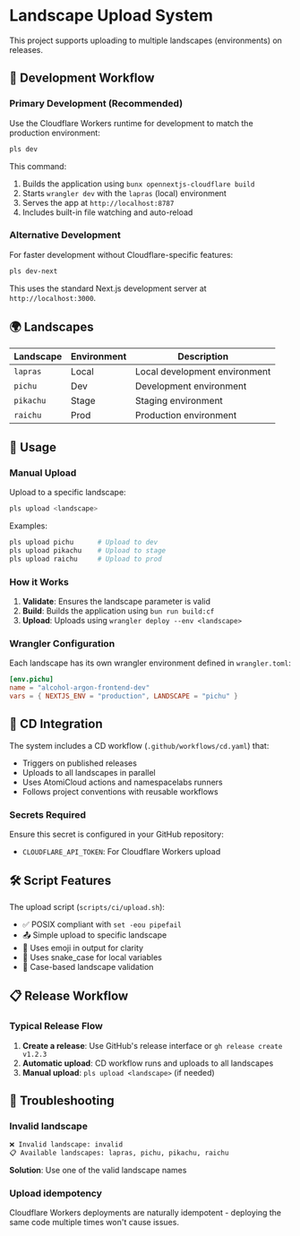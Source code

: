 # Landscape Upload System

This project supports uploading to multiple landscapes (environments) on releases.

## 🚀 Development Workflow

### Primary Development (Recommended)

Use the Cloudflare Workers runtime for development to match the production environment:

```bash
pls dev
```

This command:

1. Builds the application using `bunx opennextjs-cloudflare build`
2. Starts `wrangler dev` with the `lapras` (local) environment
3. Serves the app at `http://localhost:8787`
4. Includes built-in file watching and auto-reload

### Alternative Development

For faster development without Cloudflare-specific features:

```bash
pls dev-next
```

This uses the standard Next.js development server at `http://localhost:3000`.

## 🌍 Landscapes

| Landscape | Environment | Description                   |
| --------- | ----------- | ----------------------------- |
| `lapras`  | Local       | Local development environment |
| `pichu`   | Dev         | Development environment       |
| `pikachu` | Stage       | Staging environment           |
| `raichu`  | Prod        | Production environment        |

## 🚀 Usage

### Manual Upload

Upload to a specific landscape:

```bash
pls upload <landscape>
```

Examples:

```bash
pls upload pichu      # Upload to dev
pls upload pikachu    # Upload to stage
pls upload raichu     # Upload to prod
```

### How it Works

1. **Validate**: Ensures the landscape parameter is valid
2. **Build**: Builds the application using `bun run build:cf`
3. **Upload**: Uploads using `wrangler deploy --env <landscape>`

### Wrangler Configuration

Each landscape has its own wrangler environment defined in `wrangler.toml`:

```toml
[env.pichu]
name = "alcohol-argon-frontend-dev"
vars = { NEXTJS_ENV = "production", LANDSCAPE = "pichu" }
```

## 🔄 CD Integration

The system includes a CD workflow (`.github/workflows/cd.yaml`) that:

- Triggers on published releases
- Uploads to all landscapes in parallel
- Uses AtomiCloud actions and namespacelabs runners
- Follows project conventions with reusable workflows

### Secrets Required

Ensure this secret is configured in your GitHub repository:

- `CLOUDFLARE_API_TOKEN`: For Cloudflare Workers upload

## 🛠️ Script Features

The upload script (`scripts/ci/upload.sh`):

- ✅ POSIX compliant with `set -eou pipefail`
- 📤 Simple upload to specific landscape
- 🚀 Uses emoji in output for clarity
- 🐍 Uses snake_case for local variables
- 🎯 Case-based landscape validation

## 📋 Release Workflow

### Typical Release Flow

1. **Create a release**: Use GitHub's release interface or `gh release create v1.2.3`
2. **Automatic upload**: CD workflow runs and uploads to all landscapes
3. **Manual upload**: `pls upload <landscape>` (if needed)

## 🚨 Troubleshooting

### Invalid landscape

```bash
❌ Invalid landscape: invalid
📋 Available landscapes: lapras, pichu, pikachu, raichu
```

**Solution**: Use one of the valid landscape names

### Upload idempotency

Cloudflare Workers deployments are naturally idempotent - deploying the same code multiple times won't cause issues.
